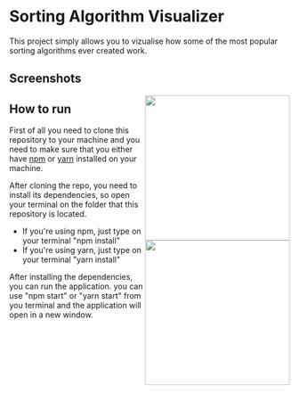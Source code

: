 # Sorting Algorithm Visualizer

This project simply allows you to vizualise how some of the most popular sorting algorithms ever created work.

## Screenshots

<img width="260" align="right" display="block" src="Screenshots/ScreenRecorderProject1.gif">
<img width="260" align="right" src="Screenshots/Sorting_1.gif">

## How to run

First of all you need to clone this repository to your machine and you need to make sure that you either have [npm](https://www.npmjs.com/get-npm) or [yarn](https://yarnpkg.com/en/) installed on your machine.

After cloning the repo, you need to install its dependencies, so open your terminal on the folder that this repository is located.
* If you're using npm, just type on your terminal "npm install"
* If you're using yarn, just type on your terminal "yarn install"

After installing the dependencies, you can run the application. you can use "npm start" or "yarn start" from you terminal and the application will open in a new window.
